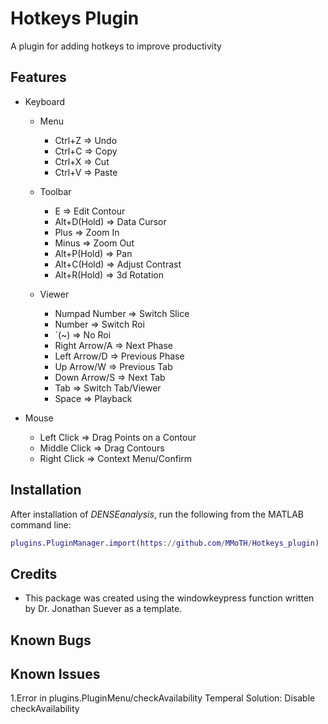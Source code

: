 # Hotkeys Plugin

A plugin for adding hotkeys to improve productivity

## Features
- Keyboard
	- Menu
		- Ctrl+Z => Undo
		- Ctrl+C => Copy
		- Ctrl+X => Cut
		- Ctrl+V => Paste

	- Toolbar
		- E => Edit Contour
		- Alt+D(Hold) => Data Cursor
		- Plus => Zoom In
		- Minus => Zoom Out
		- Alt+P(Hold) => Pan
		- Alt+C(Hold) => Adjust Contrast
		- Alt+R(Hold) => 3d Rotation

	- Viewer
		- Numpad Number => Switch Slice
		- Number => Switch Roi
		- `(~) => No Roi
		- Right Arrow/A => Next Phase
		- Left Arrow/D => Previous Phase
		- Up Arrow/W => Previous Tab
		- Down Arrow/S => Next Tab
		- Tab => Switch Tab/Viewer
		- Space => Playback

- Mouse
	- Left Click => Drag Points on a Contour
	- Middle Click => Drag Contours
	- Right Click => Context Menu/Confirm
			
## Installation
After installation of *DENSEanalysis*, run the following from the MATLAB command line:

```matlab
plugins.PluginManager.import(https://github.com/MMoTH/Hotkeys_plugin)
```

## Credits
* This package was created using the windowkeypress function written by Dr. Jonathan Suever as a template.

## Known Bugs

## Known Issues
1.Error in plugins.PluginMenu/checkAvailability
Temperal Solution: Disable checkAvailability
